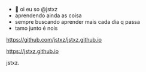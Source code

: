 <!---
- 👋 Hi, I’m @jstxz
- 👀 I’m interested in ...
- 🌱 I’m currently learning ...
- 💞️ I’m looking to collaborate on ...
- 📫 How to reach me ...
- 😄 Pronouns: ...
- ⚡ Fun fact: ...
--->
<!---
jstxz/jstxz is a ✨ special ✨ repository because its `README.md` (this file) appears on your GitHub profile.
You can click the Preview link to take a look at your changes.
--->
- 👋 oi eu so @jstxz
- aprendendo ainda as coisa
- sempre buscando aprender mais cada dia q passa
- tamo junto é nois

https://github.com/jstxz/jstxz.github.io

https://jstxz.github.io


 
jstxz.
